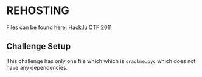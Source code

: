 # REHOSTING

Files can be found here: [Hack.lu CTF 2011](https://shell-storm.org/repo/CTF/Hacklu-2011/Reversing/Python%20Crackme%20(100)/)

## Challenge Setup
This challenge has only one file which which is `crackme.pyc` which does not have any dependencies.
